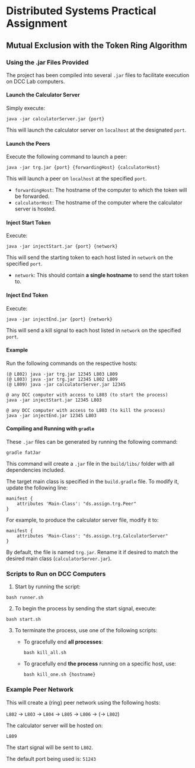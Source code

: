 # Distributed Systems Practical Assignment
## Mutual Exclusion with the Token Ring Algorithm

### Using the .jar Files Provided

The project has been compiled into several `.jar` files to facilitate execution on DCC Lab computers.

#### Launch the Calculator Server

Simply execute:

```
java -jar calculatorServer.jar {port}
```

This will launch the calculator server on `localhost` at the designated `port`.

#### Launch the Peers

Execute the following command to launch a peer:


```
java -jar trg.jar {port} {forwardingHost} {calculatorHost}
```


This will launch a peer on `localhost` at the specified `port`.

- `forwardingHost`: The hostname of the computer to which the token will be forwarded.
- `calculatorHost`: The hostname of the computer where the calculator server is hosted.

#### Inject Start Token

Execute:

```
java -jar injectStart.jar {port} {network}
```


This will send the starting token to each host listed in `network` on the specified `port`.

- `network`: This should contain **a single hostname** to send the start token to.

#### Inject End Token

Execute:

```
java -jar injectEnd.jar {port} {network}
```


This will send a kill signal to each host listed in `network` on the specified `port`.

#### Example

Run the following commands on the respective hosts:


```
(@ L802) java -jar trg.jar 12345 L803 L809
(@ L803) java -jar trg.jar 12345 L802 L809
(@ L809) java -jar calculatorServer.jar 12345

@ any DCC computer with access to L803 (to start the process)
java -jar injectStart.jar 12345 L803

@ any DCC computer with access to L803 (to kill the process)
java -jar injectEnd.jar 12345 L803
```


#### Compiling and Running with `gradle`

These `.jar` files can be generated by running the following command:



```
gradle fatJar
```


This command will create a `.jar` file in the `build/libs/` folder with all dependencies included.

The target main class is specified in the `build.gradle` file. To modify it, update the following line:


```
manifest {
    attributes 'Main-Class': "ds.assign.trg.Peer"         
}
```

For example, to produce the calculator server file, modify it to:

```
manifest {
    attributes 'Main-Class': "ds.assign.trg.CalculatorServer"         
}
```


By default, the file is named `trg.jar`. Rename it if desired to match the desired main class (`calculatorServer.jar`).

### Scripts to Run on DCC Computers

1. Start by running the script:


```
bash runner.sh
``` 

2. To begin the process by sending the start signal, execute:

```
bash start.sh
```


3. To terminate the process, use one of the following scripts:

   - To gracefully end **all processes**:

     ``` 
     bash kill_all.sh
     ```

   - To gracefully end **the process** running on a specific host, use:

     ``` 
     bash kill_one.sh {hostname}
     ```

### Example Peer Network

This will create a (ring) peer network using the following hosts:

```L802``` → ```L803``` → ```L804``` → ```L805``` → ```L806``` → (→ ```L802```)

The calculator server will be hosted on:

```L809```

The start signal will be sent to `L802`.

The default port being used is: `51243`
